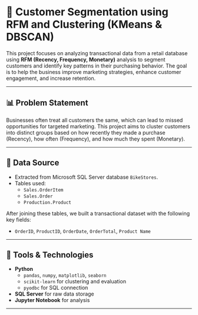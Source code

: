 # 🛒 Customer Segmentation using RFM and Clustering (KMeans & DBSCAN)

This project focuses on analyzing transactional data from a retail database using **RFM (Recency, Frequency, Monetary)** analysis to segment customers and identify key patterns in their purchasing behavior. The goal is to help the business improve marketing strategies, enhance customer engagement, and increase retention.

---

## 📊 Problem Statement

Businesses often treat all customers the same, which can lead to missed opportunities for targeted marketing. This project aims to cluster customers into distinct groups based on how recently they made a purchase (Recency), how often (Frequency), and how much they spent (Monetary).

---

## 📂 Data Source

- Extracted from Microsoft SQL Server database `BikeStores`.
- Tables used:
  - `Sales.OrderItem`
  - `Sales.Order`
  - `Production.Product`

After joining these tables, we built a transactional dataset with the following key fields:
- `OrderID`, `ProductID`, `OrderDate`, `OrderTotal`, `Product Name`

---

## 🔧 Tools & Technologies

- **Python**
  - `pandas`, `numpy`, `matplotlib`, `seaborn`
  - `scikit-learn` for clustering and evaluation
  - `pyodbc` for SQL connection
- **SQL Server** for raw data storage
- **Jupyter Notebook** for analysis

---
